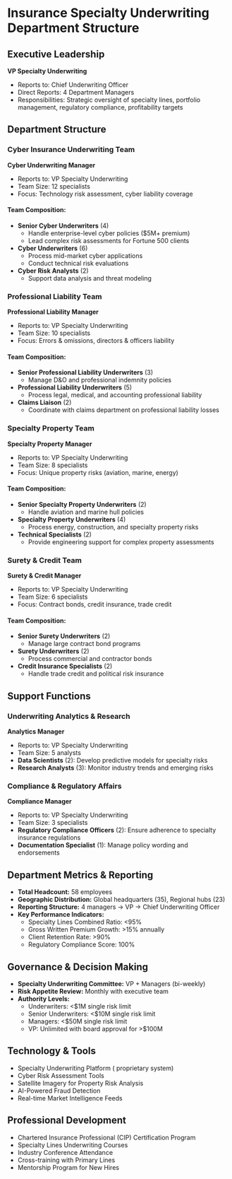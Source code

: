 # Insurance Specialty Underwriting Department Structure

## Executive Leadership
**VP Specialty Underwriting**  
- Reports to: Chief Underwriting Officer  
- Direct Reports: 4 Department Managers  
- Responsibilities: Strategic oversight of specialty lines, portfolio management, regulatory compliance, profitability targets  

## Department Structure

### Cyber Insurance Underwriting Team
**Cyber Underwriting Manager**  
- Reports to: VP Specialty Underwriting  
- Team Size: 12 specialists  
- Focus: Technology risk assessment, cyber liability coverage  

#### Team Composition:
- **Senior Cyber Underwriters** (4)  
  - Handle enterprise-level cyber policies ($5M+ premium)  
  - Lead complex risk assessments for Fortune 500 clients  
- **Cyber Underwriters** (6)  
  - Process mid-market cyber applications  
  - Conduct technical risk evaluations  
- **Cyber Risk Analysts** (2)  
  - Support data analysis and threat modeling  

### Professional Liability Team
**Professional Liability Manager**  
- Reports to: VP Specialty Underwriting  
- Team Size: 10 specialists  
- Focus: Errors & omissions, directors & officers liability  

#### Team Composition:
- **Senior Professional Liability Underwriters** (3)  
  - Manage D&O and professional indemnity policies  
- **Professional Liability Underwriters** (5)  
  - Process legal, medical, and accounting professional liability  
- **Claims Liaison** (2)  
  - Coordinate with claims department on professional liability losses  

### Specialty Property Team
**Specialty Property Manager**  
- Reports to: VP Specialty Underwriting  
- Team Size: 8 specialists  
- Focus: Unique property risks (aviation, marine, energy)  

#### Team Composition:
- **Senior Specialty Property Underwriters** (2)  
  - Handle aviation and marine hull policies  
- **Specialty Property Underwriters** (4)  
  - Process energy, construction, and specialty property risks  
- **Technical Specialists** (2)  
  - Provide engineering support for complex property assessments  

### Surety & Credit Team
**Surety & Credit Manager**  
- Reports to: VP Specialty Underwriting  
- Team Size: 6 specialists  
- Focus: Contract bonds, credit insurance, trade credit  

#### Team Composition:
- **Senior Surety Underwriters** (2)  
  - Manage large contract bond programs  
- **Surety Underwriters** (2)  
  - Process commercial and contractor bonds  
- **Credit Insurance Specialists** (2)  
  - Handle trade credit and political risk insurance  

## Support Functions

### Underwriting Analytics & Research
**Analytics Manager**  
- Reports to: VP Specialty Underwriting  
- Team Size: 5 analysts  
- **Data Scientists** (2): Develop predictive models for specialty risks  
- **Research Analysts** (3): Monitor industry trends and emerging risks  

### Compliance & Regulatory Affairs
**Compliance Manager**  
- Reports to: VP Specialty Underwriting  
- Team Size: 3 specialists  
- **Regulatory Compliance Officers** (2): Ensure adherence to specialty insurance regulations  
- **Documentation Specialist** (1): Manage policy wording and endorsements  

## Department Metrics & Reporting
- **Total Headcount:** 58 employees  
- **Geographic Distribution:** Global headquarters (35), Regional hubs (23)  
- **Reporting Structure:** 4 managers → VP → Chief Underwriting Officer  
- **Key Performance Indicators:**  
  - Specialty Lines Combined Ratio: <95%  
  - Gross Written Premium Growth: >15% annually  
  - Client Retention Rate: >90%  
  - Regulatory Compliance Score: 100%  

## Governance & Decision Making
- **Specialty Underwriting Committee:** VP + Managers (bi-weekly)  
- **Risk Appetite Review:** Monthly with executive team  
- **Authority Levels:**  
  - Underwriters: <$1M single risk limit  
  - Senior Underwriters: <$10M single risk limit  
  - Managers: <$50M single risk limit  
  - VP: Unlimited with board approval for >$100M  

## Technology & Tools
- Specialty Underwriting Platform ( proprietary system)  
- Cyber Risk Assessment Tools  
- Satellite Imagery for Property Risk Analysis  
- AI-Powered Fraud Detection  
- Real-time Market Intelligence Feeds  

## Professional Development
- Chartered Insurance Professional (CIP) Certification Program  
- Specialty Lines Underwriting Courses  
- Industry Conference Attendance  
- Cross-training with Primary Lines  
- Mentorship Program for New Hires